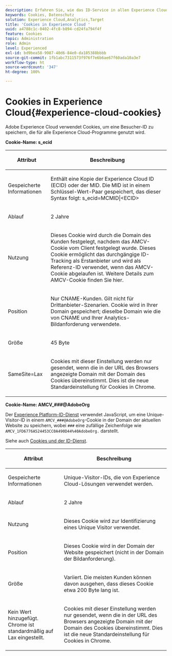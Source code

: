 ```yaml
---
description: Erfahren Sie, wie das ID-Service in allen Experience Cloud-Programmen gespeichert und verwendet wird.
keywords: Cookies, Datenschutz
solution: Experience Cloud,Analytics,Target
title: 'Cookies in Experience Cloud '
uuid: a4788c1c-0402-4fc8-b894-cd24fa794f4f
feature: Cookies
topic: Administration
role: Admin
level: Experienced
exl-id: bd9bea58-9987-40d6-84e0-da185388bbbb
source-git-commit: 1fb1abc7311573f976f7e6b6ae67f60ada10a3e7
workflow-type: ht
source-wordcount: '347'
ht-degree: 100%

---
```


# Cookies in Experience Cloud{#experience-cloud-cookies}

Adobe Experience Cloud verwendet Cookies, um eine Besucher-ID zu speichern, die für alle Experience Cloud-Programme genutzt wird.

**Cookie-Name: s_ecid**

<table id="table_FF4C70D3D4CC425BA65162D5A9504F7D"> 
 <thead> 
  <tr> 
   <th colname="col1" class="entry"> <p>Attribut </p> </th> 
   <th colname="col2" class="entry"> <p>Beschreibung </p> </th> 
  </tr> 
 </thead>
 <tbody> 
  <tr> 
   <td colname="col1"> <p>Gespeicherte Informationen </p> </td> 
   <td colname="col2"> <p> Enthält eine Kopie der Experience Cloud ID (ECID) oder der MID. Die MID ist in einem Schlüssel-Wert-Paar gespeichert, das dieser Syntax folgt: s_ecid=MCMID|&lt;ECID&gt; </p> </td> 
  </tr> 
  <tr> 
   <td colname="col1"> <p> Ablauf </p> </td> 
   <td colname="col2"> <p>2 Jahre </p> </td> 
  </tr> 
  <tr> 
   <td colname="col1"> <p> Nutzung </p> </td> 
   <td colname="col2"> <p>Dieses Cookie wird durch die Domain des Kunden festgelegt, nachdem das AMCV-Cookie vom Client festgelegt wurde. Dieses Cookie ermöglicht das durchgängige ID-Tracking als Erstanbieter und wird als Referenz-ID verwendet, wenn das AMCV-Cookie abgelaufen ist. Weitere Details zum AMCV-Cookie finden Sie hier. </p> </td> 
  </tr> 
  <tr> 
   <td colname="col1"> <p> Position </p> </td> 
   <td colname="col2"> <p>Nur CNAME-Kunden. Gilt nicht für Drittanbieter-Szenarien. Cookie wird in Ihrer Domain gespeichert; dieselbe Domain wie die von CNAME und Ihrer Analytics-Bildanforderung verwendete. </p> </td> 
  </tr> 
  <tr> 
   <td colname="col1"> <p> Größe </p> </td> 
   <td colname="col2"> <p>45 Byte </p> </td> 
  </tr> 
  <tr> 
   <td colname="col1"> <p> SameSite=Lax </p> </td> 
   <td colname="col2"> <p>Cookies mit dieser Einstellung werden nur gesendet, wenn die in der URL des Browsers angezeigte Domain mit der Domain des Cookies übereinstimmt. Dies ist die neue Standardeinstellung für Cookies in Chrome.</p> </td> 
  </tr> 
 </tbody> 
</table>

**Cookie-Name: AMCV_###@AdobeOrg**

Der [Experience Platform-ID-Dienst](https://experienceleague.adobe.com/docs/id-service/using/home.html?lang=de) verwendet JavaScript, um eine Unique-Visitor-ID in einem `AMCV_###@AdobeOrg`-Cookie in der Domain der aktuellen Website zu speichern, wobei `###` eine zufällige Zeichenfolge wie `AMCV_1FD6776A524453CC0A490D44%40AdobeOrg.` darstellt.

Siehe auch [Cookies und der ID-Dienst](https://experienceleague.adobe.com/docs/id-service/using/intro/cookies.html?lang=de).

<table id="table_1883C0836C1E4AF5A262FBF5000C1B11"> 
 <thead> 
  <tr> 
   <th colname="col1" class="entry"> <p>Attribut </p> </th> 
   <th colname="col2" class="entry"> <p>Beschreibung </p> </th> 
  </tr> 
 </thead>
 <tbody> 
  <tr> 
   <td colname="col1"> <p>Gespeicherte Informationen </p> </td> 
   <td colname="col2"> <p> Unique-Visitor-IDs, die von Experience Cloud-Lösungen verwendet werden. </p> </td> 
  </tr> 
  <tr> 
   <td colname="col1"> <p> Ablauf </p> </td> 
   <td colname="col2"> <p> 2 Jahre </p> </td> 
  </tr> 
  <tr> 
   <td colname="col1"> <p> Nutzung </p> </td> 
   <td colname="col2"> <p> Dieses Cookie wird zur Identifizierung eines Unique Visitor verwendet. </p> </td> 
  </tr> 
  <tr> 
   <td colname="col1"> <p> Position </p> </td> 
   <td colname="col2"> <p> Dieses Cookie wird in der Domain der Website gespeichert (nicht in der Domain der Bildanforderung). </p> </td> 
  </tr> 
  <tr> 
   <td colname="col1"> <p> Größe </p> </td> 
   <td colname="col2"> <p> Variiert. Die meisten Kunden können davon ausgehen, dass dieses Cookie etwa 200 Byte lang ist. </p> </td> 
  </tr> 
  <tr> 
   <td colname="col1"> <p>Kein Wert hinzugefügt. Chrome ist standardmäßig auf Lax eingestellt. </p> </td> 
   <td colname="col2"> <p> Cookies mit dieser Einstellung werden nur gesendet, wenn die in der URL des Browsers angezeigte Domain mit der Domain des Cookies übereinstimmt. Dies ist die neue Standardeinstellung für Cookies in Chrome. </p> </td> 
  </tr> 
 </tbody> 
</table>
